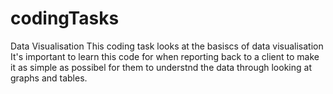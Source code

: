 # codingTasks
Data Visualisation
This coding task looks at the basiscs of data visualisation
It's important to learn this code for when reporting back to a client to make it  as simple as possibel for them to understnd the data through looking at graphs and tables.
